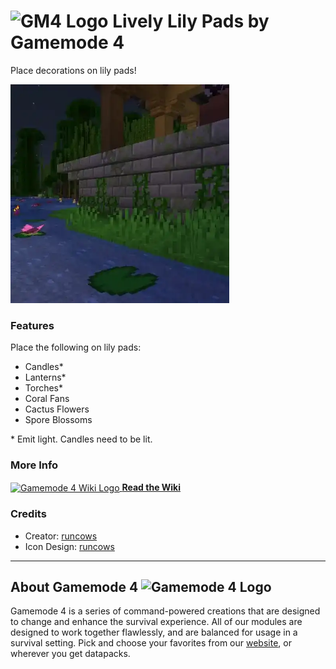 # <img src="https://raw.githubusercontent.com/Gamemode4Dev/GM4_Datapacks/master/base/images/gm4_logo.png" alt="GM4 Logo" width="32" /> Lively Lily Pads by Gamemode 4<!--$pmc:delete-->

Place decorations on lily pads! <!--$pmc:headerSize-->

<img src="https://raw.githubusercontent.com/Gamemode4Dev/GM4_Datapacks/master/gm4_lively_lily_pads/images/lively_lily_pads.webp" alt="A spore blossom being placed on a lily pad" width="350"/>  <!--$modrinth:replaceWithVideo--> <!--$pmc:delete-->

### Features
Place the following on lily pads:
- Candles*
- Lanterns*
- Torches*
- Coral Fans
- Cactus Flowers
- Spore Blossoms

\* Emit light. Candles need to be lit.

### More Info
[<img src="https://raw.githubusercontent.com/Gamemode4Dev/GM4_Datapacks/master/base/images/gm4_wiki_logo.png" alt="Gamemode 4 Wiki Logo" width="40" align="center"/> **Read the Wiki**](https://wiki.gm4.co/wiki/Lively_Lily_Pads)

### Credits
- Creator: [runcows](https://bsky.app/profile/runcows.bsky.social)
- Icon Design: [runcows](https://bsky.app/profile/runcows.bsky.social)

---
## About Gamemode 4 <img src="https://raw.githubusercontent.com/Gamemode4Dev/GM4_Datapacks/master/base/images/gm4_logo.png" alt="Gamemode 4 Logo" width="20"/>
Gamemode 4 is a series of command-powered creations that are designed to change and enhance the survival experience. All of our modules are designed to work together flawlessly, and are balanced for usage in a survival setting. Pick and choose your favorites from our [website](https://gm4.co), or wherever you get datapacks.